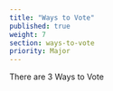 ```yaml
---
title: "Ways to Vote"
published: true
weight: 7
section: ways-to-vote
priority: Major
---
```

There are 3 Ways to Vote 
  